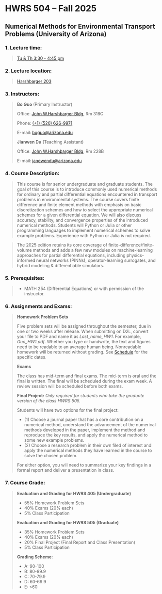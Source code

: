 # HWRS 504 – Fall 2025

<!--
Notes: 
Missing a page.html & a home.html file in the _layout
-->

<h2>Numerical Methods for Environmental Transport Problems (University of Arizona) </h2>


<h3>1. Lecture time:</h3> 

> [Tu & Th 3:30 - 4:45 pm](assets/calendar/calendar.ics)

<h3>2. Lecture location:</h3>

> [Harshbarger 203](https://maps.app.goo.gl/BkheyxAvZb3DP8rh6)


<h3>3. Instructors:</h3> 

>**Bo Guo** (Primary Instructor)
>
>Office: [John W.Harshbarger Bldg](https://www.google.com/maps/place/John+W.Harshbarger+Bldg,+Tucson,+AZ+85719/data=!4m2!3m1!1s0x86d67106e2b5fe29:0x5acbb11fa472c0af?sa=X&ved=2ahUKEwjJpeTT1euAAxXyJEQIHWBBAPsQ8gF6BAgSEAA&ved=2ahUKEwjJpeTT1euAAxXyJEQIHWBBAPsQ8gF6BAgTEAI), Rm 318C
>
>Phone: <a href="tel:+15206269971">(+1) (520) 626-9971</a>
>
>E-mail:  <a href="mailto:boguo@arizona.edu">boguo@arizona.edu</a>
> 
>**Jianwen Du** (Teaching Assistant)
>
>Office: [John W.Harshbarger Bldg](https://www.google.com/maps/place/John+W.Harshbarger+Bldg,+Tucson,+AZ+85719/data=!4m2!3m1!1s0x86d67106e2b5fe29:0x5acbb11fa472c0af?sa=X&ved=2ahUKEwjJpeTT1euAAxXyJEQIHWBBAPsQ8gF6BAgSEAA&ved=2ahUKEwjJpeTT1euAAxXyJEQIHWBBAPsQ8gF6BAgTEAI), Rm 228B
>
>
>E-mail:  <a href="mailto:janewendu@arizona.edu">janewendu@arizona.edu</a>


<h3>4. Course Description:</h3> 

> This course is for senior undergraduate and graduate students. The goal of this course is to introduce commonly used numerical methods for ordinary and partial differential equations encountered in transport problems in environmental systems. The course covers finite difference and finite element methods with emphasis on basic discretization schemes and how to select the appropriate numerical schemes for a given differential equation. We will also discuss accuracy, stability, and convergence properties of the introduced numerical methods. Students will Python or Julia or other programming languages to implement numerical schemes to solve example problems. Experience with Python or Julia is not required.

> The 2025 edition retains its core coverage of finite-difference/finite-volume methods and adds a few new modules on machine-learning approaches for partial differential equations, including physics-informed neural networks (PINNs), operator-learning surrogates, and hybrid modeling & differentiable simulators.

<h3>5. Prerequisites:</h3> 

> - MATH 254 (Differential Equations) or with permission of the instructor.


<h3>6. Assignments and Exams:</h3>

> **Homework Problem Sets**
> 
> Five problem sets will be assigned throughout the semester, due in one or two weeks after release. When submitting on D2L, convert your file to PDF and name it as *Last_name_HW1*. For example, *Guo_HW1.pdf*. Whether you type or handwrite, the text and figures need to be readable to an average human being. Nonreadable homework will be returned without grading. See [Schedule](https://boguoporousmedia.github.io/HWRS504-2025Fall/schedule/) for the specific dates.
> 
> **Exams**
> 
> The class has mid-term and final exams. The mid-term is oral and the final is written. The final will be scheduled during the exam week. A review session will be scheduled before both exams.
> 
> **Final Project:** *Only required for students who take the graduate version of the class HWRS 505.*
> 
> Students will have two options for the final project: 
> - (1) Choose a journal paper that has a core contribution on a numerical method, understand the advancement of the numerical methods developed in the paper, implement the method and reproduce the key results, and apply the numerical method to some new example problems.
> - (2) Choose a research problem in their own filed of interest and apply the numerical methods they have learned in the course to solve the chosen problem. 
> 
> For either option, you will need to summarize your key findings in a formal report and deliver a presentation in class.
> 
>
<h3>7. Course Grade:</h3>

> **Evaluation and Grading for HWRS 405 (Undergraduate)**
> - 55% Homework Problem Sets
> - 40% Exams (20% each)
> - 5% Class Participation
> 
> **Evaluation and Grading for HWRS 505 (Graduate)**
> - 35% Homework Problem Sets
> - 40% Exams (20% each)
> - 20% Final Project (Final Report and Class Presentation)
> - 5% Class Participation
>
>   
> **Grading Scheme:**
> - A: 90-100
> - B: 80-89.9
> - C: 70-79.9
> - D: 60-69.9
> - E: <60

